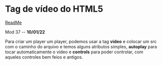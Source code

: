 # Tag de vídeo do HTML5
[ReadMe](../../ReadMe.md)

Mod 37 -- **10/01/22**

Para criar um player um player, podemos usar a tag **video** e colocar um src com o caminho do arquivo e temos alguns atributos simples, **autoplay** para tocar automaticamente o vídeo e **controls** para poder controlar, com aqueles controles bem feios e antigos.
